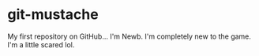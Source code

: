 git-mustache
============

My first repository on GitHub... I'm Newb. 
I'm completely new to the game. I'm a little scared lol.
